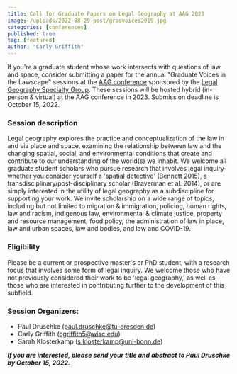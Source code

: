```yaml
---
title: Call for Graduate Papers on Legal Geography at AAG 2023
image: /uploads/2022-08-29-post/gradvoices2019.jpg
categories: [conferences]
published: true
tag: [featured]
author: "Carly Griffith"
---
```


If you're a graduate student whose work intersects with questions of law and space, consider submitting a paper for the annual "Graduate Voices in the Lawscape" sessions at the [AAG conference](https://www.aag.org/events/aag2023/) sponsored by the [Legal Geography Specialty Group](https://www.legalgeography.com/). These sessions will be hosted hybrid (in-person & virtual) at the AAG conference in 2023. Submission deadline is October 15, 2022.

### Session description

Legal geography explores the practice and conceptualization of the law in and via place and space, examining the relationship between law and the changing spatial, social, and environmental conditions that create and contribute to our understanding of the world(s) we inhabit. We welcome all graduate student scholars who pursue research that involves legal inquiry-whether you consider yourself a 'spatial detective' (Bennett 2015), a transdisciplinary/post-disciplinary scholar (Braverman et al. 2014), or are simply interested in the utility of legal geography as a subdiscipline for supporting your work. We invite scholarship on a wide range of topics, including but not limited to migration & immigration, policing, human rights, law and racism, indigenous law, environmental & climate justice, property and resource management, food policy, the administration of law in place, law and urban spaces, law and bodies, and law and COVID-19.

### Eligibility

Please be a current or prospective master's or PhD student, with a research focus that involves some form of legal inquiry. We welcome those who have not previously considered their work to be 'legal geography,' as well as those who are interested in contributing further to the development of this subfield.

### Session Organizers:
- Paul Druschke ([paul.druschke@tu-dresden.de](paul.druschke@tu-dresden.de))
- Carly Griffith (cgriffith5@wisc.edu)
- Sarah Klosterkamp (s.klosterkamp@uni-bonn.de)

***If you are interested, please send your title and abstract to Paul Druschke by October 15, 2022.***
